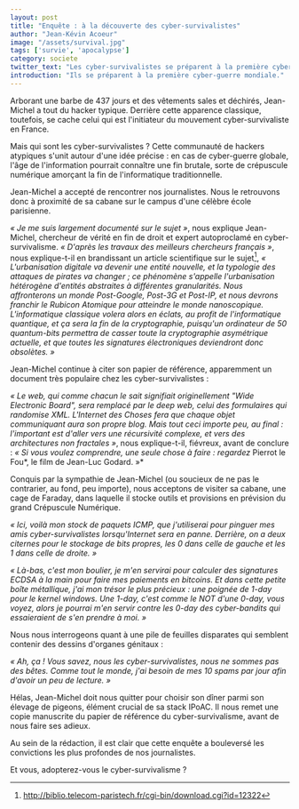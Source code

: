 ```yaml
---
layout: post
title: "Enquête : à la découverte des cyber-survivalistes"
author: "Jean-Kévin Acoeur"
image: "/assets/survival.jpg"
tags: ['survie', 'apocalypse']
category: societe
twitter_text: "Les cyber-survivalistes se préparent à la première cyber-guerre mondiale."
introduction: "Ils se préparent à la première cyber-guerre mondiale."
---
```


Arborant une barbe de 437 jours et des vêtements sales et déchirés, Jean-Michel
a tout du hacker typique. Derrière cette apparence classique, toutefois, se
cache celui qui est l'initiateur du mouvement cyber-survivaliste en France.

Mais qui sont les cyber-survivalistes ? Cette communauté de hackers atypiques
s'unit autour d'une idée précise : en cas de cyber-guerre globale,
l'âge de l'information pourrait connaître une fin brutale, sorte
de crépuscule numérique amorçant la fin de l'informatique traditionnelle.

Jean-Michel a accepté de rencontrer nos journalistes. Nous le retrouvons donc
à proximité de sa cabane sur le campus d'une célèbre école parisienne.

*« Je me suis largement documenté sur le sujet »*, nous explique Jean-Michel,
chercheur de vérité en fin de droit et expert autoproclamé en
cyber-survivalisme. *« D'après les travaux des meilleurs chercheurs
français »*, nous explique-t-il en brandissant un article scientifique
sur le sujet[^1], *« L'urbanisation digitale va devenir une entité
nouvelle, et la typologie des attaques de pirates va changer ; ce phénomène
s'appelle l'urbanisation hétérogène d'entités abstraites à différentes
granularités. Nous affronterons un monde Post-Google, Post-3G et Post-IP, et
nous devrons franchir le
Rubicon Atomique pour atteindre le monde nanoscopique. L'informatique classique
volera alors en éclats, au profit de l'informatique quantique, et ça sera
la fin de la cryptographie, puisqu'un ordinateur de 50 quantum-bits permettra
de casser toute la cryptographie asymétrique actuelle, et que toutes les
signatures électroniques deviendront donc obsolètes. »*

Jean-Michel continue à citer son papier de référence, apparemment
un document très populaire chez les cyber-survivalistes :

*« Le web, qui comme chacun le sait signifiait originellement "Wide
Electronic Board", sera remplacé par le deep web, celui des formulaires
qui randomise XML. L'Internet des Choses fera que chaque objet communiquant
aura son propre blog. Mais tout ceci importe peu, au final : l'important
est d'aller vers une récursivité complexe, et vers des architectures
non fractales »*, nous explique-t-il, fiévreux, avant de conclure :
*« Si vous voulez comprendre, une seule chose à faire : regardez* Pierrot le Fou*, le film de Jean-Luc Godard. »*

Conquis par la sympathie de Jean-Michel (ou soucieux de ne pas le contrarier,
au fond, peu importe), nous acceptons de visiter sa cabane, une cage de Faraday,
dans laquelle il stocke outils et provisions en prévision du grand Crépuscule
Numérique.

*« Ici, voilà mon stock de paquets ICMP, que j'utiliserai pour pinguer mes
amis cyber-survivalistes lorsqu'Internet sera en panne. Derrière, on a deux
citernes pour le stockage de bits propres, les 0 dans celle de gauche et les 1
dans celle de droite. »*

*« Là-bas, c'est mon boulier, je m'en servirai pour calculer des signatures
ECDSA à la main pour faire mes paiements en bitcoins. Et dans cette petite
boîte métallique, j'ai mon trésor le plus précieux : une poignée de 1-day pour
le kernel windows. Une 1-day, c'est comme le NOT d'une 0-day, vous voyez, alors
je pourrai m'en servir contre les 0-day des cyber-bandits qui essaieraient de
s'en prendre à moi. »*

Nous nous interrogeons quant à une pile de feuilles disparates qui semblent
contenir des dessins d'organes génitaux :

*« Ah, ça ! Vous savez, nous les cyber-survivalistes, nous ne sommes pas des
bêtes. Comme tout le monde, j'ai besoin de mes 10 spams par jour afin d'avoir
un peu de lecture. »*

Hélas, Jean-Michel doit nous quitter pour choisir son dîner parmi son élevage
de pigeons, élément crucial de sa stack IPoAC. Il nous remet une copie
manuscrite du papier de référence du cyber-survivalisme, avant de nous faire
ses adieux.

Au sein de la rédaction, il est clair que cette enquête a bouleversé les
convictions les plus profondes de nos journalistes.

Et vous, adopterez-vous le cyber-survivalisme ?

[^1]: http://biblio.telecom-paristech.fr/cgi-bin/download.cgi?id=12322
